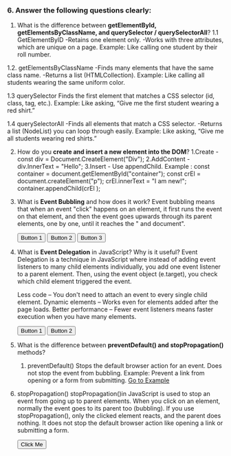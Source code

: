 ### 6. Answer the following questions clearly:

1. What is the difference between **getElementById, getElementsByClassName, and querySelector / querySelectorAll**?
   1.1 GetElementByID
   -Retains one element only.
   -Works with three attributes, which are unique on a page.
   Example: Like calling one student by their roll number.

1.2. getElementsByClassName
-Finds many elements that have the same class name.
-Returns a list (HTMLCollection).
Example: Like calling all students wearing the same uniform color.

1.3 querySelector
Finds the first element that matches a CSS selector (id, class, tag, etc.).
Example: Like asking, “Give me the first student wearing a red shirt.”

1.4 querySelectorAll
-Finds all elements that match a CSS selector.
-Returns a list (NodeList) you can loop through easily.
Example: Like asking, “Give me all students wearing red shirts.”

2. How do you **create and insert a new element into the DOM**?
   1.Create - const div = Document.CreateElement("Div");
   2.AddContent - div.InnerText = "Hello";
   3.Insert - Use appendChild.
   Example :
   const container = document.getElementById("container");
   const crEl = document.createElement("p");
   crEl.innerText = "I am new!";
   container.appendChild(crEl );

3. What is **Event Bubbling** and how does it work?
   Event bubbling means that when an event "click" happens on an element, it first runs the event on that element, and then the event goes upwards through its parent elements, one by one, until it reaches the "<body> and document".
   <div id="container">
   <button class="btn">Button 1</button>
   <button class="btn">Button 2</button>
   <button class="btn">Button 3</button>
   </div>

   <script>
   const buttons = document.querySelectorAll(".btn");
   for (const button of buttons) {
   button.addEventListener("click", function () {
     console.log(`${button.innerText} clicked`);
   });
   }
   
   document.getElementById("container").addEventListener("click", function () {
   console.log("Container clicked");
   });
   </script>

4. What is **Event Delegation** in JavaScript? Why is it useful?
   Event Delegation is a technique in JavaScript where instead of adding event listeners to many child elements individually, you add one event listener to a parent element. Then, using the event object (e.target), you check which child element triggered the event.

   Less code – You don't need to attach an event to every single child element.
   Dynamic elements – Works even for elements added after the page loads.
   Better performance – Fewer event listeners means faster execution when you have many elements.

    <div id="container">
    <button class="btn">Button 1</button>
    <button class="btn">Button 2</button>
    </div>

    <script>
    const container = document.getElementById("container");
   
    container.addEventListener("click", function (e) {
    if (e.target.classList.contains("btn")) {
      console.log(`${e.target.innerText} clicked`);
    }
    });
    </script>

5. What is the difference between **preventDefault() and stopPropagation()** methods?

   1. preventDefault()
   Stops the default browser action for an event.
   Does not stop the event from bubbling.
   Example: Prevent a link from opening or a form from submitting.
   <a href="https://example.com" id="link">Go to Example</a>
   <script>
   document.getElementById("link").addEventListener("click", function(e) { 
   e.preventDefault(); 
   console.log("Link click prevented!");
   });
   </script>

6. stopPropagation()
   stopPropagation()in JavaScript is used to stop an event from going up to parent elements. When you click on an element, normally the event goes to its parent too (bubbling). If you use stopPropagation(), only the clicked element reacts, and the parent does nothing. It does not stop the default browser action like opening a link or submitting a form.
   <div id="parent"> 
   <button id="child">Click Me</button>
   </div>

   <script>
   document.getElementById("parent").addEventListener("click", function(e) { 
   console.log("Parent clicked");
   });
   
   document.getElementById("child").addEventListener("click", function(e) { 
   e.stopPropagation(); 
   console.log("Child clicked");
   });
   </script>
